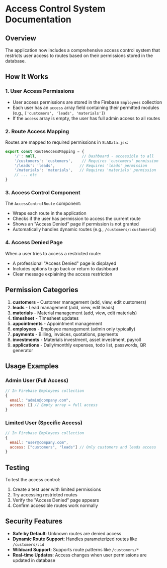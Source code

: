 # Access Control System Documentation

## Overview
The application now includes a comprehensive access control system that restricts user access to routes based on their permissions stored in the database.

## How It Works

### 1. User Access Permissions
- User access permissions are stored in the Firebase `Employees` collection
- Each user has an `access` array field containing their permitted modules (e.g., `['customers', 'leads', 'materials']`)
- If the `access` array is empty, the user has full admin access to all routes

### 2. Route Access Mapping
Routes are mapped to required permissions in `SLAData.jsx`:

```javascript
export const RouteAccessMapping = {
    '/': null,                    // Dashboard - accessible to all
    '/customers': 'customers',    // Requires 'customers' permission
    '/leads': 'leads',           // Requires 'leads' permission
    '/materials': 'materials',   // Requires 'materials' permission
    // ... etc
}
```

### 3. Access Control Component
The `AccessControlRoute` component:
- Wraps each route in the application
- Checks if the user has permission to access the current route
- Shows an "Access Denied" page if permission is not granted
- Automatically handles dynamic routes (e.g., `/customers/:customerid`)

### 4. Access Denied Page
When a user tries to access a restricted route:
- A professional "Access Denied" page is displayed
- Includes options to go back or return to dashboard
- Clear message explaining the access restriction

## Permission Categories

1. **customers** - Customer management (add, view, edit customers)
2. **leads** - Lead management (add, view, edit leads)  
3. **materials** - Material management (add, view, edit materials)
4. **timesheet** - Timesheet updates
5. **appointments** - Appointment management
6. **employees** - Employee management (admin only typically)
7. **payments** - Billing, invoices, quotations, payments
8. **investments** - Materials investment, asset investment, payroll
9. **applications** - Daily/monthly expenses, todo list, passwords, QR generator

## Usage Examples

### Admin User (Full Access)
```javascript
// In Firebase Employees collection
{
  email: "admin@company.com",
  access: [] // Empty array = full access
}
```

### Limited User (Specific Access)
```javascript
// In Firebase Employees collection  
{
  email: "user@company.com",
  access: ["customers", "leads"] // Only customers and leads access
}
```

## Testing
To test the access control:
1. Create a test user with limited permissions
2. Try accessing restricted routes
3. Verify the "Access Denied" page appears
4. Confirm accessible routes work normally

## Security Features
- **Safe by Default**: Unknown routes are denied access
- **Dynamic Route Support**: Handles parameterized routes like `/customers/:id`
- **Wildcard Support**: Supports route patterns like `/customers/*`
- **Real-time Updates**: Access changes when user permissions are updated in database